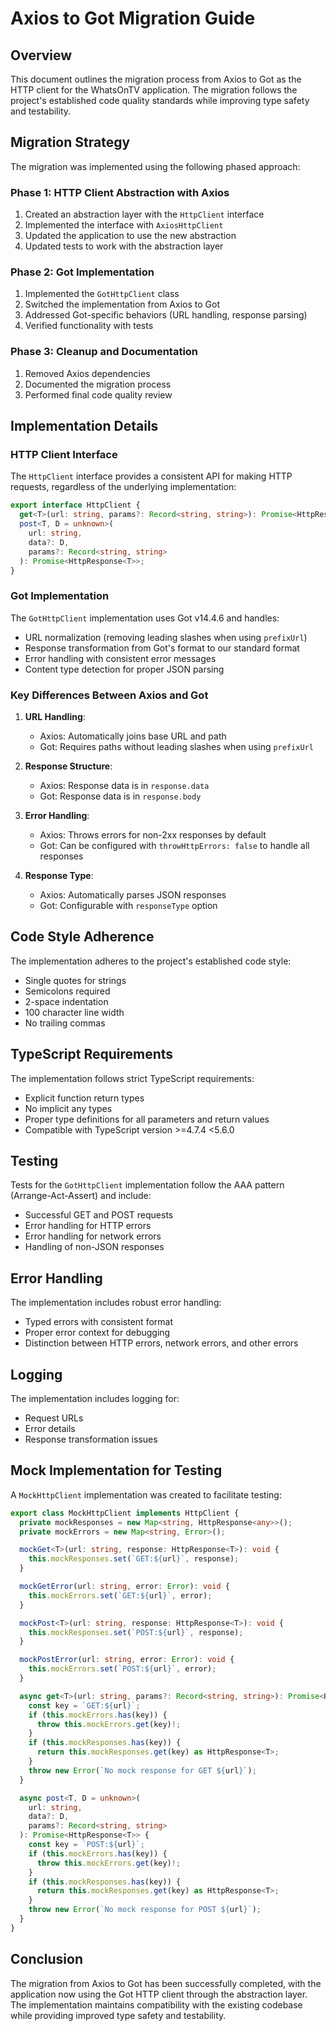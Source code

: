 # Axios to Got Migration Guide

## Overview

This document outlines the migration process from Axios to Got as the HTTP client for the WhatsOnTV application. The migration follows the project's established code quality standards while improving type safety and testability.

## Migration Strategy

The migration was implemented using the following phased approach:

### Phase 1: HTTP Client Abstraction with Axios
1. Created an abstraction layer with the `HttpClient` interface
2. Implemented the interface with `AxiosHttpClient` 
3. Updated the application to use the new abstraction
4. Updated tests to work with the abstraction layer

### Phase 2: Got Implementation
1. Implemented the `GotHttpClient` class
2. Switched the implementation from Axios to Got
3. Addressed Got-specific behaviors (URL handling, response parsing)
4. Verified functionality with tests

### Phase 3: Cleanup and Documentation
1. Removed Axios dependencies
2. Documented the migration process
3. Performed final code quality review

## Implementation Details

### HTTP Client Interface

The `HttpClient` interface provides a consistent API for making HTTP requests, regardless of the underlying implementation:

```typescript
export interface HttpClient {
  get<T>(url: string, params?: Record<string, string>): Promise<HttpResponse<T>>;
  post<T, D = unknown>(
    url: string, 
    data?: D, 
    params?: Record<string, string>
  ): Promise<HttpResponse<T>>;
}
```

### Got Implementation

The `GotHttpClient` implementation uses Got v14.4.6 and handles:

- URL normalization (removing leading slashes when using `prefixUrl`)
- Response transformation from Got's format to our standard format
- Error handling with consistent error messages
- Content type detection for proper JSON parsing

### Key Differences Between Axios and Got

1. **URL Handling**:
   - Axios: Automatically joins base URL and path
   - Got: Requires paths without leading slashes when using `prefixUrl`

2. **Response Structure**:
   - Axios: Response data is in `response.data`
   - Got: Response data is in `response.body`

3. **Error Handling**:
   - Axios: Throws errors for non-2xx responses by default
   - Got: Can be configured with `throwHttpErrors: false` to handle all responses

4. **Response Type**:
   - Axios: Automatically parses JSON responses
   - Got: Configurable with `responseType` option

## Code Style Adherence

The implementation adheres to the project's established code style:

- Single quotes for strings
- Semicolons required
- 2-space indentation
- 100 character line width
- No trailing commas

## TypeScript Requirements

The implementation follows strict TypeScript requirements:

- Explicit function return types
- No implicit any types
- Proper type definitions for all parameters and return values
- Compatible with TypeScript version >=4.7.4 <5.6.0

## Testing

Tests for the `GotHttpClient` implementation follow the AAA pattern (Arrange-Act-Assert) and include:

- Successful GET and POST requests
- Error handling for HTTP errors
- Error handling for network errors
- Handling of non-JSON responses

## Error Handling

The implementation includes robust error handling:

- Typed errors with consistent format
- Proper error context for debugging
- Distinction between HTTP errors, network errors, and other errors

## Logging

The implementation includes logging for:

- Request URLs
- Error details
- Response transformation issues

## Mock Implementation for Testing

A `MockHttpClient` implementation was created to facilitate testing:

```typescript
export class MockHttpClient implements HttpClient {
  private mockResponses = new Map<string, HttpResponse<any>>();
  private mockErrors = new Map<string, Error>();

  mockGet<T>(url: string, response: HttpResponse<T>): void {
    this.mockResponses.set(`GET:${url}`, response);
  }

  mockGetError(url: string, error: Error): void {
    this.mockErrors.set(`GET:${url}`, error);
  }

  mockPost<T>(url: string, response: HttpResponse<T>): void {
    this.mockResponses.set(`POST:${url}`, response);
  }

  mockPostError(url: string, error: Error): void {
    this.mockErrors.set(`POST:${url}`, error);
  }

  async get<T>(url: string, params?: Record<string, string>): Promise<HttpResponse<T>> {
    const key = `GET:${url}`;
    if (this.mockErrors.has(key)) {
      throw this.mockErrors.get(key)!;
    }
    if (this.mockResponses.has(key)) {
      return this.mockResponses.get(key) as HttpResponse<T>;
    }
    throw new Error(`No mock response for GET ${url}`);
  }

  async post<T, D = unknown>(
    url: string,
    data?: D,
    params?: Record<string, string>
  ): Promise<HttpResponse<T>> {
    const key = `POST:${url}`;
    if (this.mockErrors.has(key)) {
      throw this.mockErrors.get(key)!;
    }
    if (this.mockResponses.has(key)) {
      return this.mockResponses.get(key) as HttpResponse<T>;
    }
    throw new Error(`No mock response for POST ${url}`);
  }
}
```

## Conclusion

The migration from Axios to Got has been successfully completed, with the application now using the Got HTTP client through the abstraction layer. The implementation maintains compatibility with the existing codebase while providing improved type safety and testability.
